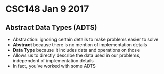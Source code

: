 # CSC148 Jan 9 2017

## Abstract Data Types (ADTS)

- Abstraction: ignoring certain details to make problems easier to solve
- __Abstract__ because there is no mention of implementation details
- __Data Type__ because it includes data and operations on those
- Allows us to directly describe the data used in our problems, independent of implementation details
- In fact, you've worked with some ADTS

